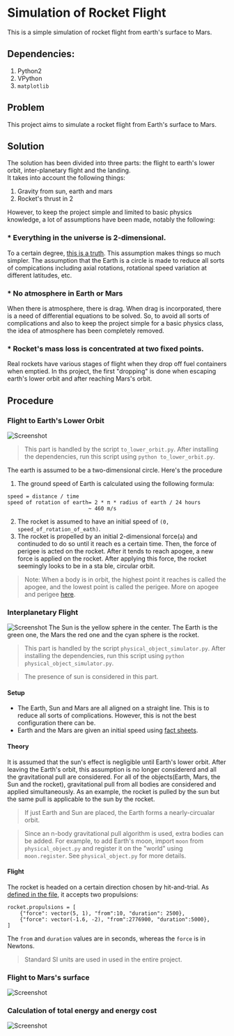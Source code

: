 # Simulation of Rocket Flight

This is a simple simulation of rocket flight from earth's surface to Mars. 

## Dependencies:
1. Python2
2. VPython
3. `matplotlib` 

## Problem
This project aims to simulate a rocket flight from Earth's surface to Mars.

## Solution
The solution has been divided into three parts: the flight to earth's lower orbit, inter-planetary flight and the landing.  
It takes into account the following things:

1. Gravity from sun, earth and mars
2. Rocket's thrust in 2 

However, to keep the project simple and limited to basic physics knowledge, a lot of assumptions have been made, notably the following:

### * Everything in the universe is 2-dimensional.
To a certain degree, [this is a truth](https://www.youtube.com/watch?v=MTUsOWtxKKA). This assumption makes things so much simpler. The assumption that the Earth is a circle is made to reduce all sorts of compications including axial rotations, rotational speed variation at different latitudes, etc.

### * No atmosphere in Earth or Mars
When there is atmosphere, there is drag. When drag is incorporated, there is a need of differential equations to be solved. So, to avoid all sorts of complications and also to keep the project simple for a basic physics class, the idea of atmosphere has been completely removed.

### * Rocket's mass loss is concentrated at two fixed points.
Real rockets have various stages of flight when they drop off fuel containers when emptied. In ths project, the first "dropping" is done when escaping earth's lower orbit and after reaching Mars's orbit.

## Procedure
### Flight to Earth's Lower Orbit
![Screenshot](screenshots/to_lower_orbit.png)
> This part is handled by the script `to_lower_orbit.py`. After installing the dependencies, run this script using `python to_lower_orbit.py`.

The earth is assumed to be a two-dimensional circle. Here's the procedure
1. The ground speed of Earth is calculated using the following formula:

```
speed = distance / time
speed of rotation of earth= 2 * π * radius of earth / 24 hours
                          ~ 460 m/s 
```
2. The rocket is assumed to have an initial speed of `(0, speed_of_rotation_of_eath)`.
3. The rocket is propelled by an initial 2-dimensional force(`a`) and continuded to do so until it reach
es a certain time. Then, the force of perigee is acted on the rocket. After it tends to reach apogee, a
new force is applied on the rocket. After applying this force, the rocket seemingly looks to be in a sta
ble, circular orbit.

> Note: When a body is in orbit, the highest point it reaches is called the apogee, and the lowest point is called the perigee. More on apogee and perigee [here](https://en.wikipedia.org/wiki/Apsis).

### Interplanetary Flight
![Screenshot](screenshots/interplanetary.png)
The Sun is the yellow sphere in the center. The Earth is the green one, the Mars the red one and the cyan sphere is the rocket.

> This part is handled by the script `physical_object_simulator.py`. After installing the dependencies, run this script using `python physical_object_simulator.py`.

> The presence of sun is considered in this part.

#### Setup
* The Earth, Sun and Mars are all aligned on a straight line. This is to reduce all sorts of complications. However, this is not the best configuration there can be. 
* Earth and the Mars are given an initial speed using [fact sheets](http://nssdc.gsfc.nasa.gov/planetary/factsheet/earthfact.html). 

#### Theory
It is assumed that the sun's effect is negligible until Earth's lower orbit. After leaving the Earth's orbit, this assumption is no longer considererd and all the gravitational pull are considered. For all of the objects(Earth, Mars, the Sun and the rocket), gravitational pull from all bodies are considered and applied simultaneously. As an example, the rocket is pulled by the sun but the same pull is applicable to the sun by the rocket. 

> If just Earth and Sun are placed, the Earth forms a nearly-circualar orbit.
  
> Since an n-body gravitational pull algorithm is used, extra bodies can be added. For example, to add Earth's moon, import `moon` from `physical_object.py` and register it on the "world" using `moon.register`. See `physical_object.py` for more details.

#### Flight
The rocket is headed on a certain direction chosen by hit-and-trial. As [defined in the file](physical_object.py#L186), it accepts two propulsions:

```
rocket.propulsions = [
    {"force": vector(5, 1), "from":10, "duration": 2500},
    {"force": vector(-1.6, -2), "from":2776900, "duration":5000},
]
```
The `from` and `duration` values are in seconds, whereas the `force` is in Newtons.

> Standard SI units are used in used in the entire project.



### Flight to Mars's surface
![Screenshot](screenshots/to_mars_ground.png)

### Calculation of total energy and energy cost
![Screenshot](screenshots/energy_calculator.png)
